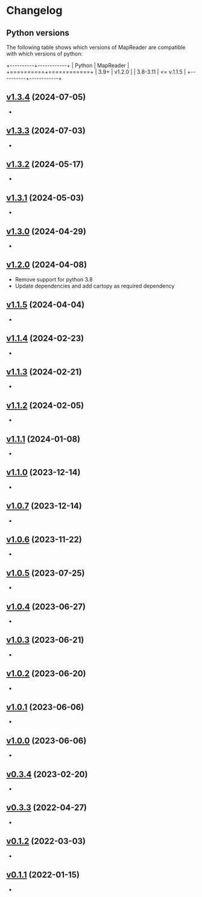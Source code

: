 # Changelog

## Python versions

The following table shows which versions of MapReader are compatible with which versions of python:

+----------+------------+
| Python   | MapReader  |
+==========+============+
| 3.9+     | v1.2.0     |
| 3.8-3.11 | <= v.1.1.5 |
+----------+------------+


## [v1.3.4](https://github.com/Living-with-machines/MapReader/releases/tag/v1.3.4) (2024-07-05)

<!--
PRs: #435
add823a Merge pull request #435 from Living-with-machines/dev_text_spotting
1d76188 add test for overlap
6b2f282 fix ioa figure
a25251c update docs
1ee4fdf Missing M
2942935 add parent deduplication
9d67955 Removing placeholder text
e2bf35c Redoing list of community calls
169fea3 Editing upcoming communityevents
-->

-

## [v1.3.3](https://github.com/Living-with-machines/MapReader/releases/tag/v1.3.3) (2024-07-03)

<!--
PRs: #450, #449, #443, #438, #428, #424

cfc90e7 Merge pull request #450 from Living-with-machines/katie-paper-final-read
8cde900 rosie's edit
bd3d5f6 Merge pull request #449 from Living-with-machines/km-citation-update
382ec44 corcoran update
6d68559 paper update to mention text spotting
42ab95d update mapkurator citation
c6d078b Merge pull request #443 from Living-with-machines/rwood-97-patch-1
fa9a969 Update authors paper.md
c3cc3bd Merge branch 'main' into dev_text_spotting
6f19e41 Merge branch 'main' of https://github.com/Living-with-machines/MapReader
d2af7ab fix workshop notebook part3
5b5db89 update June date
8ad642d Merge pull request #438 from Living-with-machines/text-on-maps-viz
27420d2 clear outputs, filter for one parent map to save time, add a bit of text descriptions
2e6f997 Merge branch 'main' into text-on-maps-viz
1fd75c9 Merge pull request #424 from Living-with-machines/workshop_feedback
5040a2d updates from Katie feedback
011516c Update Events.rst
b0e04ec add reference for multilingual models
fd3ebda add link to NLS website
50d5a46 add text exploration notebook
816e6f9 update mapreader version
646f8f0 ensure compatibility with geopands 1.0.0a1 pre-release
b16a771 ignore workshop outputs
6f49ee0 update uk viz
b9784b1 small updates to plots
e5b8470 add data viz notebooks
cc73913 Add data/culture grant no. to paper
c238d9b add method for creating overlapping patches
733c483 rename workshops for 2024
f3d872e add deduplicate for parent images (e.g. if there is overlap between patches)
c65ff77 move common functions to base class
5d34bdf add deduplicate code to both runners
-->

-

## [v1.3.2](https://github.com/Living-with-machines/MapReader/releases/tag/v1.3.2) (2024-05-17)

<!--
PRs: #434, #433, #431, #432, #418, #415, #414, #416, #396, #413

282b873 Merge pull request #434 from Living-with-machines/426-calc-pixel-stats
0a69fae update pixel stats calculation
ed2af0b Merge pull request #433 from Living-with-machines/430-add-id
5c63c92 fix add_id bug
20bdbd0 Merge pull request #431 from Living-with-machines/64-commandline
db75647 Merge pull request #432 from Living-with-machines/400-review-labels
ca42977 fix review_labels
2b3b985 fix command line script
b58331c add f-scores per class to docs
caa6547 add printing f-scores per class
acd9a7f fix typo
9dcb208 fix typo
d500aac add device argument to docs
3d0aae0 update y-labels in metric plots
b7c9981 update test instructions
eb00522 updates csv/tsv
23ab221 update YOUR_TURNs to align with docs
4a7a822 udpate notebooks
c4e9bc4 Merge pull request #418 from Living-with-machines/rw_docs
52643db Merge pull request #415 from Living-with-machines/non-geospatial_readme
5c165f7 remove annotations col from readme
c57c9f9 update example naming
6d2f6c0 Merge pull request #414 from Living-with-machines/geospatial_readme
b9c029d update instructions for worked examples
2e2e8e9 update geospatial readme table
cd64da3 remove postproc worked example
788c542 move annotation worked examples
a95800d Merge pull request #416 from Living-with-machines/documentation_typos
bc08df4 Merge pull request #396 from Living-with-machines/dev_tests
6aa535b Update Download.rst
e19fd31 Update Worked-examples.rst
bdfbb62 Update Worked-examples.rst
f4dcf6d Update Worked-examples.rst
2b336eb Update README.md
b39f320 Update README.md
fddd668 Update README.md
96723b0 Update non-geospatial README.md
a919af3 Update README.md
e94dae3 Update README.md
842fd39 Update README.md
46b4be3 Update README.md
dfb5c2a Update README.md
863178d add how to run tests
6e98c6e new README structure
ed427cd update annotator to fix warnings
437d67c Merge branch 'main' into dev_tests
fe370ee Merge pull request #413 from Living-with-machines/issue-398
04248fc remove re.search
-->

-

## [v1.3.1](https://github.com/Living-with-machines/MapReader/releases/tag/v1.3.1) (2024-05-03)

<!--
PRs: #399

3d7ab10 update tests
dd216eb fix overwriting issue
1eb5aeb update saving for duplicate sheet names
565d8aa Merge pull request #399 from Living-with-machines/april_workshop
7f9cb6f update deepsolo notebook
08fab3a update version
e81c617 Merge branch 'main' into april_workshop
-->

-

## [v1.3.0](https://github.com/Living-with-machines/MapReader/releases/tag/v1.3.0) (2024-04-29)

<!--
PRs: #388, 395, 384

f256ae9 Merge pull request #388 from Living-with-machines/ocr
6237341 update where to find configs and weights
197e4dd update docs for install
ce88217 update dptext detr runner import
af065a9 update filepath
fe02999 update install docs to use 3.1-0
2789f27 load 1000 pixel patdches
5f250c7 change other patches to 1000 meters
e874641 add metadata notebook
d6ab9bc fix patches_to_geojson problem
d1edfc5 update part2
0e8f059 address comments in part1 and extra
186f219 Update README.md
2d3584e Update README.md
b19a4cd add deepsolo notebook
c174515 fix errors
41568f6 add file to user guide toc tree
ad0f59c add docs for spotting text
867b83a update file saving docs
d7caa8d rename text_spot to spot_text
43a5b29 split notebooks and add inference only
a23fcb8 update notebook
fb2a780 add 2024 workshop notebook
3d69972 add version info to june 2023 notebook
9395917 update timm model names
62ba90f fix post processing tests
7ea1405 fix model weights warning
973a74a update minimum joblib
ba16e16 update post_process.py
30b2d1e update deps
9fb78fe add build to git ignore
e5d2312 Merge pull request #395 from Living-with-machines/kmcdono2-patch-1
7c4ad56 April community call update
672c762 update worked examples
5bf20f9 fix imports, add run_all arg to dptext detr runner
67b21b4 fix init
1950a67 rename to allow for different runners
2e2e2ba add worked example
6d8635b allow pass on import of DeepSoloRunner
7e193fc add to imports
680ceb1 add show method
9288e87 fix typo in show
043b132 Update publish-to-test-pypi.yml
4123a71 Merge branch 'main' into ocr
f3b151c Merge pull request #384 from Living-with-machines/dev_dependencies
a8194dc update for if patch_df not passed
c46b45e add run all method
e1fbd4e add deepsolo runner
f42b1c0 update installation instructions
3152729 update changelog with python version table
6bfd363 add changelog
-->

-

## [v1.2.0](https://github.com/Living-with-machines/MapReader/releases/tag/v1.2.0) (2024-04-08)

<!--
PRs: #383, #380, #381, #382, #379

e9d119f update docs
5a62b69 move cartopy to required and update version
d5ab0b8 force int for randint
4313c31 remove cap on torch version
a61defb add dependabot review workflow
16ac602 update python version in files
fab54f6 update allowed python versions
3e49c2b Merge pull request #383 from Living-with-machines/dependabot/pip/flake8-gte-6.0.0-and-lt-8.0.0
5b927b4 Merge pull request #380 from Living-with-machines/dependabot/pip/pytest-cov-gte-4.1.0-and-lt-6.0.0
312ebfd Update pytest-cov requirement from <5.0.0,>=4.1.0 to >=4.1.0,<6.0.0
30901b6 Update flake8 requirement from <7.0.0,>=6.0.0 to >=6.0.0,<8.0.0
e19bb02 Merge pull request #381 from Living-with-machines/dependabot/pip/black-gte-23.7.0-and-lt-25.0.0
86d92e2 Merge pull request #382 from Living-with-machines/dependabot/pip/torchvision-gte-0.11.1-and-lt-0.17.3
c37787c Merge pull request #379 from Living-with-machines/dependabot/pip/pytest-lt-9.0.0
a9705d3 Update dependabot.yml
6c21953 Update dependabot.yml
6e4397c Update torchvision requirement from <0.12.1,>=0.11.1 to >=0.11.1,<0.17.3
4bd8daf Update black requirement from <24.0.0,>=23.7.0 to >=23.7.0,<25.0.0
a284f4e Update pytest requirement from <8.0.0 to <9.0.0
20023aa Create dependabot.yml
-->

- Remove support for python 3.8
- Update dependencies and add cartopy as required dependency

## [v1.1.5](https://github.com/Living-with-machines/MapReader/releases/tag/v1.1.5) (2024-04-04)

<!--
PRs: #378, #377, #374, #373, #372, #366, #363, #362

75e2824 Merge pull request #378 from Living-with-machines/JOSS_paper
0a61a89 Merge pull request #377 from Living-with-machines/rw_docs
c1b9223 Update Install.rst
be8a63f Update author list
0389a25 Update cartopy instructions
a65db27 add commas
5e73700 Update setup.py - add cartopy
906e77b Update setup.py
c762f42 Update supported python versions
de910b4 Merge pull request #374 from Living-with-machines/coords_bug_fix
13e0f88 Merge pull request #373 from Living-with-machines/dev_load
7d1b682 add tests
a79293f unsupress decompression bomb error
42bb6dd fix transform
1c3d5f3 readd square cuts option
ef730c8 supress decompression bomb error
7d0bfa6 add pyogrio to dependencies
141fa00 Merge pull request #372 from Living-with-machines/rw_docs
3432f08 add info about dev environment and tests
7d3f191 fix link to contribution guide
32e8b91 Merge pull request #366 from Living-with-machines/rw_docs
a1277bb comment out conda install
e99bd6e allow users to specify file names in downloader
54db894 Merge pull request #363 from Living-with-machines/dev_download
272d84e community calls
734e467 Merge pull request #362 from Living-with-machines/kmcdono2-patch-1
03aca08 Merge branch 'main' into kmcdono2-patch-1
aa51ed6 Update Events.rst
19f66ab more fix lists
09f059c fix lists
94c6763 fix lists
f106c95 Update Events.rst
6452513 allow users to specify whether to download in parallel
-->

-

## [v1.1.4](https://github.com/Living-with-machines/MapReader/releases/tag/v1.1.4) (2024-02-23)

<!--
PRs: #357

4ae6026 Merge pull request #357 from Living-with-machines/rw_docs
1d1ca54 Update Worked-examples.rst
deeb7cb update docs
f6ecb19 update mnist notebook
133d0b6 add readme for workshop notebooks
2c105e0 update context notebook
35e3142 update geospatial pipeline
02418ee fix plants worked example
c837608 allow for patches with no parent
ee4e92f update annotate worked examples
-->

-

## [v1.1.3](https://github.com/Living-with-machines/MapReader/releases/tag/v1.1.3) (2024-02-21)

<!--
PRs: #350, 356, 354, 319, 342

a429260 Merge pull request #350 from Living-with-machines/context_classifier_single
113f3a1 better test for scramble frame
bf7c33b test backward compatibility
9e75034 ensure backwards compatibility
6bca80a only save important cols in annotator
b7121fe update docs
bf396cb add datasets tests and fix parhugin code
d22cad9 Merge branch 'main' into context_classifier_single
a61d4c6 add tests for datasets
05ad379 add tests for geotiff saving (edge patches)
7315b4f ensure pixel stats are correct for edge patches
23f1920 update test_classifier
430da59 fix test_annotations_loader
c1003af update/add tests
ac1b79c add worked example for context classification
cc530ef Merge pull request #356 from Living-with-machines/annotation_fix
cb823bf update notebook
46de344 fix filter for
12cf51a Merge pull request #354 from Living-with-machines/paper
426adbf fix typo
5a0347f Fix (?) references
0d1fb68 Update affiliations
7679101 update subtitle
3152716 update/fix tests
4593795 update sample annots file
0e1eef4 fix index map vs apply
a4c2687 Merge branch 'main' into context_classifier_single
cca2b15 fix typo
4349288 Merge pull request #319 from Living-with-machines/analyse_preds
0cd7c55 update docs
afd693d add tests
745e414 Merge branch 'main' into analyse_preds
033917f Merge pull request #342 from Living-with-machines/339-postproc
777c857 Merge branch 'main' into 339-postproc
6228aa2 Update codecov fail in CI
1abce20 add suggestion
-->

-

## [v1.1.2](https://github.com/Living-with-machines/MapReader/releases/tag/v1.1.2) (2024-02-05)

<!--
PRs: #374, 345, 338

f31d87f Merge pull request #347 from Living-with-machines/346-annotations-order
b52086e fix tests
74c4c2d fix tests for random order of annotations
e50aaa1 fix sortby
cf91abb fix queue
8ba4cb3 Merge pull request #345 from Living-with-machines/rw_docs
6c33f7b update docs
f668a73 Add post-processing docs
3c58460 add tests
9b9003c force image_id index
dc848c3 use total_df to build context images
d8a08e2 force image_id index
fe05f91 remove context annotations from annotator
e58acd2 return only context image for context datasets
6f2a882 keep all cols when saving
5cc37e7 only add context annotations to annotated patches
5d54f5e rename context dataset trasnforms for clarity
02d0e67 fix load annotations
f7baba7 use iloc not at for getting data
a71a34b allow users to annotate at context-level
84340b0 fix context for annotator
c1b596c ensure geotiffs are saved correctly
a1e7941 remove square_cuts arg from tests
428f0f3 update context saving
34014b1 return df after eval
e978b40 replace `square_cuts` with padding at edge patches
08136a4 skip edge patches, allow new labels
f6f5e89 add docstrings, allow user to specify conf
60641bb add post processing script
02e2436 enable easier saving of predictions to csv
5e796ce update delimiter
b936bed change delimiter
11afa54 Merge branch 'main' into context_classifier
566e602 Merge pull request #338 from Living-with-machines/dev
-->

-

## [v1.1.1](https://github.com/Living-with-machines/MapReader/releases/tag/v1.1.1) (2024-01-08)

<!--
PRs: #337, #326, #335, #318, #336, #330, #328, #316

8997b4d add missing tests
31be1d0 Merge pull request #337 from Living-with-machines/dev_annotator
a086c1f remove fail on no url col
00734f9 Merge branch 'dev' into dev_annotator
8cd9572 Merge pull request #326 from Living-with-machines/279-test-coord-saving
2efad70 Merge pull request #335 from Living-with-machines/331-hwc-bug
e02f857 add tests for grayscale images
a264b8c Merge branch 'dev' into 331-hwc-bug
3f8a36f Merge branch 'dev' into 279-test-coord-saving
7eb659e Merge pull request #318 from Living-with-machines/fix_save_to_geojson
af7df2d add saving of one band geotiffs
7e90e2b add ClassifierContainer imports to docs
932df44 allow for image_id to be column 0
6dac40f remove error if no url
3b2c139 remove kwargs
d8468e0 Merge pull request #336 from Living-with-machines/rw_docs
314bdd6 fix links
b8d3da4 calc shape from height, width and channels explicitly and allow for single band images
6e49e90 update docs
86a240b remove unnecessary literal_evals
8bda0c2 add more tests
73ed889 add and update tests
cb4fd4a update metadata files
8c6bb07 Merge branch 'main' into fix_save_to_geojson
2236f3e Merge pull request #330 from Living-with-machines/codecov_badge
861f9e5 Rename Contributors.md to contributors.md
4d8fccb add codecov badge
cce63d8 Merge pull request #328 from Living-with-machines/codecov
4fcaaae Update mr_ci.yml
006266d Merge pull request #316 from Living-with-machines/paper
130b969 update mr_ci.yml
3446bc4 update mr_ci.yml
1bf0625 Update mr_ci.yml
0f34d74 add notebook for how to annotate model predictions
dce2e59 add filter_for to docs
670137c Merge branch 'main' into analyse_preds
edf22d5 minor updates + v number
02c2984 add approx for coords
31cfbf9 add tests for coord saving (downloader)
-->

-

## [v1.1.0](https://github.com/Living-with-machines/MapReader/releases/tag/v1.1.0) (2023-12-14)

<!--
PRs: #322, #321, #173

8eda75e Merge pull request #322 from Living-with-machines/kmcdono2-docs-fix
8dadad2 Merge pull request #321 from Living-with-machines/paper-katie-update
f090542 Merge remote-tracking branch 'origin/fix_save_to_geojson' into 279-test-coord-saving
f342c65 add printing of filter
ccbf46c Merge pull request #173 from Living-with-machines/kallewesterling/issue166
3734439 rename as "Project Curriculum Vitae"
78d78bd Update paper.md per Kasra's comments
5fdde2a Update docs/source/User-guide/Annotate.rst
7afb1c3 Update docs/source/User-guide/Annotate.rst
-->

-

## [v1.0.7](https://github.com/Living-with-machines/MapReader/releases/tag/v1.0.7) (2023-12-14)

<!--
PRs: #277, #317, #312, #311, #310, #309, #308, #307, #306, #305, #304, #303, #302, #301, #300, #299, #298, #297, #290

9ee0cdf Merge branch 'kallewesterling/issue166' into analyse_preds
462983d change how max_size is set in lieu of resize_to param
7369464 Merge branch 'kallewesterling/issue166' into analyse_preds
3ff08ca updates docs for resize_to
bb56cc6 add ``resize_to`` kwarg to resize small patches
621a208 minor
b152086 Add an example about 16K map sheets
c6ebab7 Small changes in the first paragraph; reordered tags and added DL
15460f6 add surrounding arg to docs
f11af85 minor update to annotator
04a314d add filter_for arg to annotator
e385370 Merge pull request #277 from Living-with-machines/fix_geo_utils
255c0c1 Merge pull request #317 from Living-with-machines/rw_docs
019c13f change false to none
a6a981d Merge branch 'main' into fix_geo_utils
979fb4b update docstrings
cca139c add tests for delimiter
7e19d9b add contributor docs
92b9a28 fix sorting
a4d2028 add tests and minor update to annotator.py
98e3eca add paper
1e7634d update test imports
4b259b0 add geopandas to dependencies
708716e Merge branch 'main' into kallewesterling/issue166
1e36624 update docs
df886c8 update notebook
5cd432e update setup.py to work with jupyter notebook/lab
0dd7082 fix sortby and min/max values
ddecc8a add literal_eval for reading list/tuple columns
14b8d29 add saving coords from grid_bb
b877a96 fix patch coords
2457d2e add kwargs as normal args (not tested)
ebf98ae add method to save parents as geotiffs
393089a add literal eval for list/tuple columns
53766b6 Update .all-contributorsrc
8972876 Merge pull request #312 from Living-with-machines/all-contributors/add-andrewphilipsmith
e8075cf docs: update .all-contributorsrc [skip ci]
33f95ca docs: update README.md [skip ci]
49cf5e9 Merge pull request #311 from Living-with-machines/all-contributors/add-kallewesterling
9c215ae docs: update .all-contributorsrc [skip ci]
de02c1e docs: update README.md [skip ci]
a9b68a9 Merge pull request #310 from Living-with-machines/all-contributors/add-rwood-97
501f070 docs: update .all-contributorsrc [skip ci]
d3964b0 docs: update README.md [skip ci]
54d9ff7 Merge pull request #309 from Living-with-machines/all-contributors/add-kasra-hosseini
af05661 docs: update .all-contributorsrc [skip ci]
aeeb468 docs: update README.md [skip ci]
88fb6a0 Merge pull request #308 from Living-with-machines/all-contributors/add-dcsw2
6132c78 docs: update .all-contributorsrc [skip ci]
abbae52 docs: update README.md [skip ci]
768f703 Merge pull request #307 from Living-with-machines/all-contributors/add-kmcdono2
ed12d0c docs: update .all-contributorsrc [skip ci]
678c8c2 docs: update README.md [skip ci]
643d711 Merge pull request #306 from Living-with-machines/all-contributors/add-kasparvonbeelen
79a8c1e docs: update .all-contributorsrc [skip ci]
7ddcd98 docs: update README.md [skip ci]
d0b5e02 Merge pull request #305 from Living-with-machines/all-contributors/add-ChrisFleet
60024ce docs: update .all-contributorsrc [skip ci]
958bcb9 docs: update README.md [skip ci]
742a6f5 fix save to geojson
054656a rename annotator file
e0950c9 update notebook
6a79739 Merge branch 'main' into kallewesterling/issue166
94c0346 Merge pull request #304 from Living-with-machines/all-contributors/add-kallewesterling
92f0a1a docs: update .all-contributorsrc [skip ci]
6edd0d5 docs: update README.md [skip ci]
a72bdcc Merge pull request #303 from Living-with-machines/rwood-97-patch-2
c9f7796 Update README.md
fdf3d6d Update README.md
e1fce5b Update .all-contributorsrc
581d421 Update README.md
da344b7 Update README.md
ed4e4cb Merge pull request #302 from Living-with-machines/all-contributors/add-rwood-97
42d23a3 Merge branch 'main' into all-contributors/add-rwood-97
2a86d1a Merge pull request #301 from Living-with-machines/all-contributors/add-kasra-hosseini
7664427 Merge branch 'main' into all-contributors/add-kasra-hosseini
849d0e6 Merge pull request #300 from Living-with-machines/all-contributors/add-dcsw2
22baae4 Merge branch 'main' into all-contributors/add-dcsw2
d41acec Merge pull request #299 from Living-with-machines/all-contributors/add-kmcdono2
0c65088 docs: update .all-contributorsrc [skip ci]
c08c6fb docs: update README.md [skip ci]
aecb5ee docs: update .all-contributorsrc [skip ci]
1b88b6d docs: update README.md [skip ci]
339cf78 docs: update .all-contributorsrc [skip ci]
3731d70 docs: update README.md [skip ci]
a80550d docs: update .all-contributorsrc [skip ci]
e56b36d docs: update README.md [skip ci]
d43cafe Merge pull request #298 from Living-with-machines/all-contributors/add-rwood-97
66651ee docs: create .all-contributorsrc [skip ci]
8ca5b51 docs: update README.md [skip ci]
a2b26c5 Merge pull request #297 from Living-with-machines/rwood-97-contributors
9ec8657 Create .all_contributors.rc
7a57fa2 Update README.md
c0a7278 Update README.md (add contributors)
0b33fa1 add docs on how to use context model
d8f31d3 remove context container from init imports
55304d5 remove classifier context (now all in one)
7f6610b add context option for generate_layerwise_lrs
bb0ec8d update confusing language in params2optimize
d798454 update attribute names in custom model for clarity
f83a5f3 process inputs as a tuple
5ac8f1e always return images as tuple
ef688d5 fix color printing
0b170cd Merge pull request #290 from Living-with-machines/rw_docs
38b1c65 update trainable_col arg name
ac48935 align classifier_context to classifier
46e0fe0 enable annotations loader to create patch context dataset
-->

-

## [v1.0.6](https://github.com/Living-with-machines/MapReader/releases/tag/v1.0.6) (2023-11-22)

<!--
PRs: #291, #280, #285, #283, #278, #276, #270, #269, #258, #256, #253, #246, #228

c10b2c4 Merge pull request #291 from Living-with-machines/dev_download
bc37c36 add docs
20f47c6 Update PULL_REQUEST_TEMPLATE.md
e881180 update geo pipeline test
6fb1a14 update/add tests
40624e9 add try/excpt to sheet downloader
369677e Allow user to select metadata to save
740314d update date saving for extract_published_dates
d512d4e update section headers
e2f2027 Merge pull request #280 from Living-with-machines/dev_classify
2acda4e Merge pull request #285 from Living-with-machines/dev_download
09fb4a3 run pre-commit
aa98ed8 Merge branch 'main' into dev_download
c0ceec8 fix drop duplicates
093f272 Update About.rst
dfdbd1f Merge pull request #283 from Living-with-machines/rw_docs
ac00727 update about docs
bbb2c8f fix typo
d99df36 add tests
4743698 Add docs for inference only
7674eb9 i actually tested it this time
8039c85 fix typo (fix tests)
bc4c0f0 fix tests
48dda3b fix file paths
a849a14 update docs - split into train/infer
eb396e4 fix adding of dataloaders if load_path also passed
386c5ed Merge branch 'main' into dev_classify
9ac99b2 update docs
7517378 fix notebooks
3b017a0 fix tests
2335e81 Merge pull request #278 from Living-with-machines/pre-commit
36512a9 Merge branch 'main' into dev_classify
e526e11 only require criterion for training/validation
4b52302 add default for dataloaders arg
a4e1e7a add option to load ClassifierContainer with no dataloaders
8443f4a run all
50c6c03 run pyupgrade
b1626ed add pyupgrade
7437f8c Merge branch 'main' into pre-commit
1a7a8f2 remove backslashes
26977d7 add create_dataloader method to PatchDataset
6678a22 add __init__.py and test_import.py to excludes
e0d80ca exclude worked examples from pre-commit
8fdb38d Merge pull request #276 from Living-with-machines/dev_download
32cdc9e Merge branch 'dev_download' of https://github.com/Living-with-machines/MapReader into dev_download
46e5688 fix coordinate saving
9a2cf34 Update Contributors.md
29d08d1 fix reproject geo info
6f1f96d only drop absolute duplicates
65204be Merge pull request #270 from Living-with-machines/dev_download
8a7320d ensure download doesn't fail if maps are not found
8f15ae5 Merge pull request #269 from Living-with-machines/dev_download
e852818 raise error is both corners are missing
71c0300 check both upper and lower corners when finding tilesize
690172a Update Contributors.md
7322570 Update README.md
d276c10 Update ways_of_working.md
4b9f787 Update Contributors.md
28e4cf7 pre-commit run all
d739d3e add pre-commit and ruff configs
b26041d Merge pull request #258 from Living-with-machines/dev_testing
71c5d22 Update images.py
377d480 add geo pipeline tests
cd612e4 Merge pull request #256 from Living-with-machines/rw_docs
a925df7 Create Contributors.md
66f533c Update ways_of_working.md
762e524 split Code of conduct
1bf2d24 add citation info
24e160a add DOI badge
a734257 Merge pull request #253 from Living-with-machines/rw_docs
20a0ccb fix typos
1c3f9a3 Update Project-cv.rst
006e1c8 Update Project-cv.rst
bb55cef katie updates
a956f2d Update Project-cv.rst
b30e5ce Update Project-cv.rst
a37c120 Update Project-cv.rst
aa70fd7 Update Project-cv.rst
c6bf97a Update Project-cv.rst
75be50c add project cv and events page
b1248a1 Update Install.rst
c6ffda6 Merge pull request #246 from Living-with-machines/162-fix-conda-deploy
c85646f Merge branch 'main' into 162-fix-conda-deploy
ee7fbfc Merge pull request #228 from Living-with-machines/219-annotation-file-paths
53c775d Merge branch '219-annotation-file-paths' of https://github.com/Living-with-machines/MapReader into 219-annotation-file-paths
fbd106b fix test
9bd1595 fix indentation error
7da0034 Merge branch 'main' into 219-annotation-file-paths
0d5daa6 update tests
21cd2c2 Update CITATION.cff
6eee2fe add K Westerling as author
573f9d7 add citation.cff file
2a6e73e error if remove_broken=False and broken paths exist
fec4a0d fix problem of using df_test =0
af6511c fix print full (abs) path for broken_files.txt
bc3a586 us os.path.join to update paths
1160d5f fix pygeos vs shapely warning
ffcae41 print full (abs) path for broken_files.txt
-->

-

## [v1.0.5](https://github.com/Living-with-machines/MapReader/releases/tag/v1.0.5) (2023-07-25)

<!--
PRs: #241, #221, #244, #227, #225, #226, #224, #222

9ed7c86 Merge pull request #241 from Living-with-machines/update_file_saving
e375dc5 Update test_annotations_loader.py
aa69147 Merge branch 'main' into update_file_saving
62f8cba add test_classifier.py update
2d05ddd Merge branch 'main' into 219-annotation-file-paths
445618e Merge pull request #221 from Living-with-machines/dev_train
773b93d Merge branch 'main' into update_file_saving
7384f15 Merge branch 'main' into dev_train
070cd8e Merge pull request #244 from Living-with-machines/rw_docs
cc7a9f3 Update About.rst
e192e77 Merge pull request #227 from Living-with-machines/rwood-97-patch-1
aad59aa Changes conda GH Action to only deploy on tagged commits or when manually triggered
1516e85 Unifies setup.py ".[dev]" install and CI "Install Tools" step
1dc5701 Merge branch 'main' into update_file_saving
7a10511 Merge branch 'main' into dev_train
ceedb77 Merge branch 'main' into 219-annotation-file-paths
1882ace Merge pull request #225 from Living-with-machines/dev_classify
52c0187 fix broken annotate
dc5e466 americanize worked examples
3496baf americanize tests
9e15d5b americanize spelling in mapreader code
274cf16 americanize docs and readme
5be63a0 fix typo
01eecfe Merge branch 'main' of https://github.com/Living-with-machines/MapReader
9ee5e77 Update README.md
4210b7e Update Contribution-guide.rst
b2bb80d add owslib to setup.py
b05cc91 update tests
336e894 allow .tsv files
be8153d fix problem with df_test=0
1adeb8e change all files to comma separated as default
eae3420 update docs
ae7a566 update tests (fix error)
4701271 update tests
e633cab raise error if no annotations remain
00187cf add function to check patch paths
1bee060 update error messages
b9bf1c6 add 'images_dir' argument to load_annotations
04b2153 Update publish-to-test-pypi.yml to only run on review requested
970556f Merge pull request #226 from Living-with-machines/dev_download
ba741c3 make tqdm.auto throughout
fb100c7 add tqdm to sheet downloader
3bcbd83 add test
09c5696 Merge branch 'main' into dev_classify
7e4f032 Merge pull request #224 from Living-with-machines/rw_docs
9892cdd add guidance for timm models
f574956 add dev dependencies (timm and transformers)
46890d5 add tests for inference
37ad30a Merge pull request #222 from Living-with-machines/asmith-paris-prep
83b9635 Updates from download to annonate
8838977 fix errors
4ce652c add tests for hf and timm models
-->

-

## [v1.0.4](https://github.com/Living-with-machines/MapReader/releases/tag/v1.0.4) (2023-06-27)

<!--
PRs: #209, #210

837a842 Merge pull request #209 from Living-with-machines/dev_download
b53672a Merge pull request #210 from Living-with-machines/dev_load
235b5a6 add tests for other models (load from string)
b1d90b3 add saving of state_dict as well as whole model
ade3d71 update error message
052e984 Merge branch 'main' into dev_download
cf85f86 Merge branch 'main' into dev_load
-->

-

## [v1.0.3](https://github.com/Living-with-machines/MapReader/releases/tag/v1.0.3) (2023-06-21)

<!--
PRs: #220

2dcb57b Merge pull request #220 from Living-with-machines/tweak-developer-docs
3415f53 adds details to dev docs about version numbers
-->

-

## [v1.0.2](https://github.com/Living-with-machines/MapReader/releases/tag/v1.0.2) (2023-06-20)

<!--
PRs: #202, #197, #200

055d240 Merge pull request #202 from Living-with-machines/debug-gh-action-event-trigger
aa16de4 add error message for broken image files|
6c4b654 save metadata to csv on each download
28c70d4 enables manual triggers
3199314 Merge pull request #197 from Living-with-machines/general-input-guidance-update-w/NLS-tile-server-update
074b7ad Merge pull request #200 from Living-with-machines/deploy-to-pypi
3ef55bf fixes production PyPI deployment
-->

-

## [v1.0.1](https://github.com/Living-with-machines/MapReader/releases/tag/v1.0.1) (2023-06-06)

<!--
PRs: #188

40d65ca Merge pull request #188 from Living-with-machines/workshop_notebooks
6f24b50 update empty notebook
c100554 changes versioneer style
216da8f update workshop notebook w/ katies comments
820ea4b checkouts full git history for versioneer.py
d70c44a adds missing -m switch
b8ea250 removes poetry as build tool
3853383 takes GH workflows from alto2txt
-->

-

## [v1.0.0](https://github.com/Living-with-machines/MapReader/releases/tag/v1.0.0) (2023-06-06)

<!--
PRs: #195, #199, #185, #182, #164, #181, #176, #154, #180, #163, #160, #165, #151, #155, #140, #95, #158, #74, #149, #79, #136, #133, #102, #96, #94, #91, #87, #90, #89, #86

eb2f0ea Update conf.py (turn off todos)
cedae71 Update README.md
597bcfb Merge pull request #195 from Living-with-machines/rwood-97-patch-1
1fcdc19 Merge branch 'main' into workshop_notebooks
d7ef18a Merge pull request #199 from Living-with-machines/rw_docs
a7e71a9 update worked examples in docs
bd15390 update annotation_tasks file
081e3fa update classification_one_inch
fa52e59 remove coastline example
9502e80 Merge pull request #185 from Living-with-machines/dev_train
e4d384b remove mnist old notebooks
02b4524 update annotations files
cf489a6 update plant pipeline
cc91777 again fix issue with mse loss
b2571dc ensure index has 'image_id' label when saved
5a2dc3f fix error if using mse loss
6cdc6fa move persistant data (NLS) dataset
67604f7 move small_mnist dataset
645e99d update mnist worked example
6386256 Update Input-guidance.rst w/NLS tile server details
b1f94b1 update venv env name from mr_py38 to mapreader
77a8077 fix train_test_split
f4e253b add doc string and inference guidance
3437645 updates from kmcdono2 comments
1cfe86d add annotations
9ce9edf Merge branch 'main' into workshop_notebooks
5bd91ca Merge branch 'main' into dev_train
3907b7d fix to show_parent()
c554fc7 add show_parent() to workbook
6b3d12a Merge branch 'rw_docs'
a406362 update docs for saving geojson and csv files
9f0da34 clear outputs and create 'exercise' notebook
30869d4 update workshop
44de8bc minor fixes after testing
626a928 Update setup.py
457722c fix some typos and add type hints
6c160ee update notebook and create annotations file
84f1574 Merge branch 'dev_train' of https://github.com/Living-with-machines/MapReader into dev_train
c781d66 Merge branch 'main' into workshop_notebooks
94906b8 Merge branch 'main' into dev_train
c6828c8 Update test_loader_load_patches.py
18b4a65 make work with old annotate
26e17bb fix issue with load_patches (ensure patches are added to parents)
61419b1 Merge branch 'dev_train' of https://github.com/Living-with-machines/MapReader into dev_train
6a9e905 formatting
a7c03d9 black
4803d26 Update test_annotations_loader.py
076d219 update pkl files
accf9b3 add tests for classifier
b025d85 add tests and fix deprecation  warning
762bcf5 fix unique_labels if using `append`
49cdc5f Trying to resolve display issue
960ef8d Cleaning notebook
eddbb06 Adding worked example for annotations
a73f157 Create annotations_dir
4173e02 Dropping unnecessary f-string
736e6a2 Adding in a TODO
e09d4c1 Updated `Annotator`
7b04d3b add in-out pics
0e5ee3c minor updates to pics
4693444 fix docs issues in classifier
9107409 finish updating docs
052537f Update README.md
a799cbe fix typos
206884e update docs up to training part
f34c82a Merge pull request #182 from Living-with-machines/dev_load
b45f559 allow use of hugging face (tranformers) models
cfd4d6d Merge branch 'main' into dev_train
725c2a7 update classify name
c239855 Merge branch 'rw_docs' of https://github.com/Living-with-machines/MapReader into rw_docs
d21f3e7 Merge pull request #164 from Living-with-machines/rw_docs
cf685cf Update README.md
6284d65 Update README.md
f0a11fc Merge branch 'main' into rw_docs
4d38640 fix ClassfierContextContainer
0ae91d9 fix PatchContextDataset
86c5a57 rename to classify
48f7610 fix patchify by meters bug
0769916 update workshop notebook and fix bug in images.py
39a8a60 fix patchify by meters bug
43e286a Merge branch 'main' into rw_docs
f9e53b3 initial commit for workshop notebook
7d29956 update tests
2ab8a63 Merge branch 'main' into dev_train
c8208a4 force geopandas to use shapely
fdae2df keep label and pred columns if present when saving to geojson
1fd1842 make shapely version 2.0.0+
2782813 Merge pull request #181 from Living-with-machines/main
53e2f11 Merge branch 'main' into dev_load
891ad79 add tests
8a5f343 Merge pull request #176 from Living-with-machines/174-save-metadata
f71f193 add torchinfo to requirements
321242b update doc strings
878401c fix loading preexisting model
c9e1f0b fix initialise model
c55a05a add labels map to annotationsloader
add408c allow no label col/label indices in patchdataset
fed479e fix classifier inference
0af9443 Merge pull request #154 from Living-with-machines/dev_download
7f91c60 update classifier
87f8ed8 add label indices to patch dataset
b0f7819 update classifier class to ClassifierContainer
bf28c3f fix assignment of datasets variable
aab1fe5 add todo comment in train docs
5fcf6c5 set up samplers by default in 'create_dataloader'
a3653af Name set to next/next random patch depending on settings
2b5828c Adding margin as keyword arg to `annotate`
da222e6 add 'create_datasets' and 'create_dataloaders' methods to 'AnnotationsLoader'
b7d18ff fix PatchDataset in datasets.py
b347db4 fix tests
74dec99 fix import tests
f01284f create new branch (mock_downloader) for mock downloader and rm file from this branch
f0598c7 update docstrings and ensure PatchDataset methods work
c010ff1 save patches as geojson
dc9ff64 Merge branch '174-save-metadata' into dev_load
11a5aed Merge branch 'main' into dev_load
a200d5b save to geojson
06ac58d Fixing detail
b38a03f Adding auto-resizing of patch images to 100px
d1ae0e8 Renaming `"changed"` column `"annotated"`
3a24e91 Adding TODO
0bb1b9d Fixing annoying spelling error
2cf4d12 Fix typo again
4e6c0c3 Spelling fix
cd0066c Adding in a TODO
536b249 Renaming frames + ensuring annotation_dir exists
1bb9dfc Fix bug
4aeeabc Adding debug messaging
bc1cddc Adding `metadata_delimiter` keyword argument
56118e4 load_annotations now returns PatchDatasets
7f7a5dc Merge pull request #180 from Living-with-machines/dev_load
89ca44c rename 'kwds' to 'kwargs' to follow convention
46972b1 move load_annotations to learn
e7bf85e minor fix to test_sheet_downloader_mock_example.py
67c56e8 Create test_sheet_downloader_mock_example.py
77abf4c Add tqdm to calc_pixel_stats
e840736 add tests for saving dataframes
8a8a967 fix crs key name
f12740b fix tests
d960dd8 add tests for crss
3e6e69b update query_by_string tests
f042fbc fix grid_bb to/from polygon (remove self as arguments)
6abc191 add comment re. temp_folder
2aa0216 set temp folder in tile_loading + import elsewhere
92be697 update error message
fe4a225 fix ordering
6a90868 add grid_bb to/from polygon to downloader_utils
626b74f update docstrings in dowloader_utils
48ed7f6 fix sample files
7e58296 Refactoring as queue + UI design
550bf82 ensure CRS in patch_df
ea4eaec Merge branch 'rw_docs' of https://github.com/Living-with-machines/MapReader into rw_docs
843e490 fix typo
7dfc8b6 update env name (goodbye mr_py)
7142227 ensure dictionary keys are same for crs
edeec51 raise error if your coordinates are not 4326
b4f2e70 fix tests
e2fa907 ensure CRS is retained in metadata.csv
77c824e update download.rst (user guide)
ab04ccc update input guidance
c688a76 fix xxx_by_string() - allow no keys/keys as string
05bd81d make csv default save as tab separated
0a3888c Update Beginners-info.rst
e73d906 Update README.md
1aca675 Update Install.rst
db10d04 Update Install.rst
cd5a8b2 Update README.md
8ed7f11 Changing `min_values` + `max_values` to `mean_pixel_RGB` in example for `annotator` method
497c1e2 Filling out example better
8202e65 Adding examples to `annotate` method
dc29624 Changing UI a bit further
347d04e Bugfix
7ae518c Refactoring, more UI, better filtering
f5a481b Refactoring the code
084a7fe Changing look of progress bar
4132780 Adding showing of `url` (and fixing some bugs)
dccbc9a Adding ability to filter (like `min_mean_pixel` and `max_mean_pixel`)
ce4ab75 Adding docstring for `sortby`
33cd926 Adding `sortby` keyword argument
f811cea Keep patch filepaths + keep label names in output
cf21d61 update docs requirements and conf
963b916 Merge branch 'main' into dev_download
72ede17 Merge branch 'rw_docs' of https://github.com/Living-with-machines/MapReader into rw_docs
04a4f54 fix tests
9000bf4 add 'save' argument to convert_images method
3035caa fix typo
d6b6cce More docs additions
40f6454 Adding in a few notes in the docs
30efdd1 Update conf.py
d2b4b04 moving `Annotator` from `annotate.utils` to `annotate`
477fff0 Adding a progress bar
b9e79a0 Adding `show_context` option
c136f3d minor updates/ typo fixes:
1042d70 add todos
6282329 ensure contribution guides included in sidebar
cb8bba3 update load title
a223298 update load with advanced usage and to reflect updated code
c8b58e1 update extensions
3e00554 Merge branch 'main' into rw_docs
c8ad17f Spelling mistake in typing
81092a1 Merge pull request #163 from Living-with-machines/dev_load
4014304 Clarifying `annotations_file` attribute
b2933c3 Merge branch 'main' into dev_load
d8c3b77 Adding a missing parameter (`stop_at_last_example`)
6ba561f Merge branch 'main' into dev_load
0895d35 Adding in some typing
cf9a209 Dropping unnecessary and conflicting import
8c84cb4 Formatting
06db6a4 Adding in metadata + fixing docstring + little bug
fe5b15b Merge pull request #160 from Living-with-machines/131_geotiff_bug
4e55d65 Fixing a tiny bug
06f87da Adding an example
9183603 First commit of new `Annotator` class
3c47fa7 update tests and init
003001c remove download_old
5b8dba5 rename download/download2
88c7200 merge test_images and test_images_add_metadata
2922deb rename proj2convert to target_crs
c251531 add tmp_paths
377871e add tests for PIL.UnidentifiedImageError
b50bd5b add specific exception handling
3e66d80 rename test_dirs to dirs
505605c make images_constructor private
2c0cc6f update reproject_geo_info
7547c2e add note about overwriting existing metadata info
1b3a99f rename tests
5a061ec update file names in tests
88ff09d rename sample tif files
a5e7455 update saving of coordinates for metadata
0c5e3f2 fix tests
1d77fd4 fix typo
4af03e3 update downloaders
f701870 final changes - include CRS as attribute
2a89615 save patches as ".tif" only (not ".png.tif")
901c6a8 Merge pull request #165 from Living-with-machines/add-code-of-conduct-1
dac6446 save patches as geotiffs
5b92f5c add beginners info links
5b44aab Update test_load.py
e1a0f72 add beginners info text
53552b3 fix tmp_path not defined
bb61c97 add error if you try to load non-image files
7142155 update tests with excel files
2581a3b allow metadata as excel file
55b1939 add beginners info + update input guidance
4abf020 add tqdm to setup.py
98bd79e minor fixes
037d093 Add print info for where patches are saved
44b49ea add tqdm and update show
5d7fe95 update toc trees - local only
73585d8 update toc trees
6b611db Update contribution guide into tutorials/docs/code
fe08a7b Update test_load_loader_add_metadata.py
348676a add developers guide to docs
dde3171 Merge branch 'main' into rw_docs
3654ff3 fix add metadata tests (checkout file from ``dev_load``)
f39157a Merge branch 'main' into 116_data_inconsistencies
b99f39e Merge branch 'main' into 131_geotiff_bug
8e50742 Merge pull request #151 from Living-with-machines/116_data_inconsistencies
e9b8298 Merge branch 'main' into 116_data_inconsistencies
18bfa58 move geo_utils to load subpackage and fix tests
39d08b7 Merge branch 'main' into 116_data_inconsistencies
41a168d fix tests
73374b4 fix rename of ``update`` to ``overwrite``
cfe2c4e Merge branch '131_geotiff_bug' into dev_load
5232ada update load_xx methods
dd8c1fe reorder to help with comparision to main
4982070 Merge branch '116_data_inconsistencies' into dev_load
42d4867 fix 'not a PNG file' error
5e7b51d add tests
85d4b4d Merge branch 'main' into 131_geotiff_bug
32cfa19 update tests
46bd32d Merge pull request #155 from Living-with-machines/adding-kallewesterling-to-project
1ee4087 Merge pull request #140 from Living-with-machines/110_loader_file_paths
6d1273b Merge branch '110_loader_file_paths' into dev_load
7df502f Merge branch 'main' into dev_load
562a66a fix tests
5ba7dcb update tests for sheet_downloader
e8769f6 rename test
84d8c85 fix assertions where keys are different
4c935bf update tests and add option to ignore_mismatch in add_metadata
dfe9352 woops sorry - rename tests
0097a6a rename tests
68861ad rename test files
a5a2bfb Merge branch 'main' into 110_loader_file_paths
4167524 update tests
fbcb17c make resolving paths a separate static method
3c3d24a updated test_loader_filepaths.py
383938b Merge pull request #95 from Living-with-machines/82_align_task_names
9c385b9 run black
f528266 update init + imports
aa46c4d auto pull in extra info when constructing images
19dde7c add patch coordinates
ab0a2b5 method for verbose printing
0ad8e9e method to get tree_level from image_id
f9f98a9 rename/edit `add_par` to _add_patch_to_parent
27287e9 edits to add_xx and calc_xxx
128f4b5 update slicing methods (slicer now obsolete)
976f3c2 move geoinfo method up + split for individual imgs
a966185 edits to show/plotting methods
4ff9f99 create parents and patches attributes
bae9849 Update images.py
8d15b22 update calc_pixel_stats
34db6b3 update calc_pixel_width_height
3743520 update images_constructor
8e91236 update image_constructor
9d83ef6 Merge branch '116_data_inconsistencies' into dev_load
db9bbf6 Merge branch '110_loader_file_paths' into dev_load
78df517 align to PEP8 style guide
6919a8f Merge branch '82_align_task_names' into dev_load
8533b85 minor updaes to images.py
dd4212c ensure coordinates are xmin, ymin, xmax, ymax
06a4b90 fix coordinates assertion error
00311f4 update tests
79abfd8 fix so coords are actually xmin, ymin, xmax, ymax
0afca61 Update publish-to-conda-forge.yml
08bff60 Merge branch 'main' into 131_geotiff_bug
096dacc Merge branch 'main' into 82_align_task_names
36524ff Merge branch 'main' into 116_data_inconsistencies
5945678 Merge branch 'main' into 110_loader_file_paths
cc65278 keep private label for '_xxx_id' methods
b678b5d Merge branch 'main' into 82_align_task_names
5d44cf5 Merge branch 'main' into 116_data_inconsistencies
b0f0157 Merge branch 'main' into 110_loader_file_paths
5fb19c7 Update publish-to-conda-forge.yml
5c090d3 add error message for not implemented image modes
cf308c3 Merge pull request #158 from Living-with-machines/141_id_methods
6a608b6 set show progress = false for all
8dac08b add explicit timeout to fix windows test failure (hopefully?)
42d9b27 missed one
0605849 make xx_id methods private (i.e. _xx_id)
40fca50 add utils to init
18d6ca1 simplify download methods
6becbbd Update ways_of_working.md
fcc1369 add query/download by string
c4432a2 fix "set.isdisjoint" again
c446b8b fix 'disjoint'
0570af4 fix duplicte query results
02c2615 add tests for query/download by line
3101a7e add print arg. to queries
3bd6ff5 add query/download by line
e6fe9be Fix plotting (again)
d1ffa3c fix add_id
a82c30d fix cartopy/plotting issue
b8d6414 add cartopy to setup.py
3709dca Update publish-to-conda-forge.yml
5db987a add tqdm to setup.py
5fcf9e5 add tests
5b0759b Merge branch 'main' into dev_download
06edfdb add to __init__.py
6a4dc82 minor fix to downloader
b675ad7 update downloader
d75a817 add error/warning messages
48a13b5 doc strings + only download if not already exists
89a07d6 black
8032feb allow download via queries list
af78537 Add option to query maps
e167c5d black
aa04a72 add writing of metadata file
95ab010 fix downloader (no metadata)
920a004 save filename as map_name
9e2a3b6 add download2 - alternative download option
cea7043 Merge pull request #74 from Living-with-machines/feature-conda-package
3ea7912 fix error if index_col is image_id_col
0b36eb0 add tests
afca1a5 update images.py with warnings for data inconsistencies
aabc668 update docs
a4983ba fix typo (again)
3bb9c69 fix typo
2336322 Merge branch 'main' into 82_align_task_names
0b30db4 Merge branch 'main' into 110_loader_file_paths
a1524d8 add api docs to gitignore and rm files
9bde40d Merge branch 'main' into 82_align_task_names
71d377e gitignore docs/source/api/mapreader and rm files
2bd1651 remove api docs
6dd921f update gitignore
bba5822 Update README.md
542eca2 Merge branch 'main' into feature-conda-package
1d1394c updates to docs
c03dccd update tests + fix errors
18f1e9c update code after merge
a4adfce Merge branch 'main' into 82_align_task_names
451230a Merge pull request #149 from Living-with-machines/fix_docs
fbe81b3 fix formatting of scraper and stitcher main text
996f314 rebuild
80a10c9 change type-hints to description
0806b6b minor changes to .py files
928d650 fix bullet list in tileserver_scraper
faa7bd2 fix code-block warning
a74609c fix invalid imports in utils subpackage
e753eb5 remove autosectionlabel from conf.py
8cec91a move datasets to worked examples
5ba8120 explicitly set conda env in every cmd
101b99a Attempt to fix python version for `conda-build` in GH Actions
546d15b add tests for importing various geospatial modules
35bd710 source docs version from package version
c2c4a3e Fix version number resolution
c0a08fc Comments/updates from meeting with Jon
fecf874 Minor changes to docs
c0a23bc Merge branch 'main' into feature-conda-package
cff636c Add geo dependancies into conda
048495a Merge pull request #79 from Living-with-machines/76_enable_geotiff
f1420f4 run black
7712678 add tests 4 loadPatches, loadParents +load_patches
6744b86 Add file extension arguments to 'load_patches'
206d312 Add tests for loader()
65442c0 Update setup.py
1d614bc remove examples
69ec22b Merge branch 'main' into 76_enable_geotiff
a2d312c run black
74fe2d1 add for loadPatches and loadParents, error if len(files)==0
9bb4fc8 allow no file_ext for dir. with only one file type
e19a4c0 add rules if directory passed as path_to_directory
81aa686 fixed typos
0d56fa2 train to learn
09a116b fix file_not_found error
f93243a update default path_save for patches
0e0e929 updates to docs
9d453b3 update docs
8643408 pull updated setup.py from main
473c593 Merge pull request #136 from Living-with-machines/remove_geo_install_option
d55a916 Merge branch 'main' into 82_align_task_names
adf061d Update authors in setup.py
04511ef Update setup.py
53e60bc update setup.py
6ad3c17 update colorbar
751aec0 Merge pull request #133 from Living-with-machines/rw_docs
0f643ff update figures with all one inch examples
3d1572b add examples to train and update explanations
a9a0ef4 update docs (mostly train)
762ba94 updating user guide with directory structres and #EXAMPLE labels
77d123d fix formatting in contribution guide
0038c5f updates to about
d70b731 more updates to about and input guidance
73ceeb1 fix install
45198ba Update input guidance with metadata info
dc5e565 updates to about page
02d3ae6 explain what is pipeline and add fig
95a1794 update install instructions
908708b update contribution guide +requirements for sphinx
6e822a4 fix sphinx explicit target warning
6d8c92b minor updates to formatting
6ef22f2 run blacken-docs on all rst files
f15de74 Adding documentation to `mapreader.loader.*`
6c87532 updates to toc-trees
027dcdb Update annotate.rst
ede7afb update load.rst and fix error in user-guide.rst
2ce755f Fixing a little linting.
5540a50 Adding tileserver_access documentation
a70dd3a updated input_guidance
3bb365a Editing documentation for consistency
9bba1db Fixing `pytest` error for `typing.List`
06e14fa Adding a note about matplotlib for the `plot_sample` method
e870b02 Documentation added for `train` submodule
d621223 Cleaning up latest commit
70f32fd Documentation added for `download` directory
d325c37 Documentation added to `process` folder
5c7cbd3 Documentation on the `annotate` folder
ad4867f Documentation added to `annotate`
b65a0c3 polygone to polygon
632b3a8 Update Contribution-guide.rst
a60e6d0 Update documentation_update.md
5af13ea Create documentation_update.md
87f21b3 update annotate.rst link to paper
4485f4e Rename Load_Patchify.rst to Load.rst
45222d0 Update input guidance - fix headings
28e104c Merge pull request #102 from Living-with-machines/rw_docs
d4a7b39 update annotate.rst with KM's comment again
dd51004 fix indentation error in annotate.rst, move examples explanation to user_guide.rst
2c4b2aa fix link again agin
78f24a4 fix link again
66eb457 update paper link
e1efbb5 tell people where a template of the yaml file is
3f26ced some text about patchifying + comment
9b46c15 just some small style changes and an apostrophe :)
a4f1084 Update Download.rst
6a55888 small update re: cloud services
da3a08f made some new comments
2acdeb8 updated formatting for comment at end
b26dbee update filepaths in test_non_geo
b51896f update download to say we are using six inch
2ec5281 depth==1 of toctree in worked examples
a8879b8 add worked examples notebooks to docs
44ace29 Merge remote-tracking branch 'origin/98_worked_examples' into rw_docs
9ce351b Merge remote-tracking branch 'origin/main' into rw_docs
1907fba remove quick start
079c04b update all notebooks to align with docs
1cca320 Update Input-guidance.rst
f5e9171 adding todos
d84e3aa updated notebooks in classification_one_inch_001
30722d2 Update ways_of_working.md
9739766 fix table of contents
d2becf7 added old text from geospatial README
ba83da6 updates to train images (with updated transformations
2c840f2 add comments re. notebooks and filepaths to annotate.rst, update and fill in gaps in train.rst
d544abd add notes in load.rst re. using notebook and updating filepaths
6147ad3 update download.rst to clarify commands are for python IDE and add clarity re. querying
d59cc40 update install instructions to be more explicit
4d4720f add coastline worked examples - download and load
2a7b987 move persistant data, rename examples to worked_examples
6aee20e remove docs/source/api/ from .gitignore and readd files
bd21eaa update api docs to reflect changes
3cd1f47 Merge remote-tracking branch 'origin/main' into 82_align_task_names
563ebb5 re-add api docs
84b5e0d load patchifyByPixel inn image.py
bb98411 Update .gitignore
b3c353a update docs and tests to reflect with name change
e544b07 move slicer.py to load subpackage and rename slice functions to patch/patchify
10fbcd0 Merge remote-tracking branch 'origin/main' into 82_align_task_names
fc75548 run black on all files in mapreader/ and tests/
ba923b3 Update README.md
6f53802 Add files via upload
d3bf275 Merge pull request #96 from Living-with-machines/rw_docs
ceb01be add docs/source/api/ to .gitignore + clean current files
faec940 add brief definition of the word 'patchify' to load.rst
eefe18a rename utils.py to geo_utils.py, write unittests for geo_utils functions, ensure imports reflect name changes
c560abc Update ways_of_working.md
5d39817 Update ways_of_working.md
cd41dd0 Update ways_of_working.md
bd3f81c Update ways_of_working.md
235cd17 Update ways_of_working.md
879c2ed comment about path for metadata
8942f94 comments about doc
a67dbf8 update geoinfo functions in loader.py and split extractGeoInfo function into two in utils.py
239304b update test_loader.py to include pytest.fixtures, increase approx tolerance on coordinates, replace abs file paths with relative
1f8b92f fix indentation error in  (images.py)
f41cf3d update images.py - remove  option from coord_increments methods, always print warning messages on  and , simplify
eba26ea updates to error messages in coordinate functions
08eae76 added docs/build/ and docs/source/api/ to .gitignore and removed files in these directories
a4b1884 update doc strings to ensure clarity
fadbb46 rename h,w,c to image_height, image_width and image_channels and ignore unused variables when unpacking shape (h,w,c) tuple
39d9e99 run black on all files in ./mapreader
e118800 rename child/children to patch/patches
b3b7df1 rename loader to load
93a33ec Merge pull request #94 from Living-with-machines/71_fix_print_dataset_name
5fc0925 ensure 'set_name' is specified when calling my_classifier.show_sample()
ccda8ec remove docs/build/ and add to .gitignore
980d617 Merge pull request #91 from Living-with-machines/rw_docs
2e554c0 fix setup.py
3806998 delete pyproject.toml
740fcb4 updated my details
4f7debf fix links for bug report and feature request
9bf4fdd v. minor tidy-up of conda specification
09be1f4 Remove accidentally committed env files
412bf1c Update README.md from main
db402b1 Merge remote-tracking branch 'origin/main' into feature-conda-package
72ccb46 Update docs for conda install method.
0fd77ed update User-guide, create contribution guide doc and include in index
ebdca62 Update README.md
fea54d6 Merge pull request #87 from Living-with-machines/81_update_README
d3ab11f Update ways_of_working.md
7e1ba22 Merge pull request #90 from Living-with-machines/80-ways-of-working-asmith
11690fd Merge pull request #89 from Living-with-machines/88_fix_npfloat_warning
0bc2923 added details to ways of working doc
c9f78fd update annotate docs to more generic use cases + separate worked example for rail_space
93af00c change np.float to float
27cfed1 updates to User-guide docs
6dda45c updates to User-guide docs + index.rst (now pulls from README)
4e9d93b center align Fig 2 caption
9d5c5fb center align Fig 2 caption
d356506 Merge remote-tracking branch 'origin/main' into rw_docs
5dfa98e update docs to align with updated code
74c6446 remove testing of show() and show_par() functions to stop tests hanging on windows
d71ffbc add pytest approx to allow for rounding errors
2c8f3de add tests for loader subpackage
555822d Merge pull request #86 from Living-with-machines/80_ways_of_working
844f26d update with kasra's details + acknowledgements
e8c2c21 add conda env exports for different configs
704a961 updated README, gallery removed (will move to readthedocs), new picture tbc
ef2080d Run bash as login shell (to enable conda activate cmd)
05d182e create custom conda env for build
756e0b3 Add --skip-existing for main upload
1118f17 Add extra import check
a32bd5e Convert to multiple platforms and upload
8890213 Update ways_of_working.md
d5f48d4 fix paths
ba361ca Move mapreader meta.yaml
76eb4d4 Add --skip-existing to upload cmd
9a576f1 Attempt to build mapreader using pre-uploaded dependencies
37efe3d Update publish-to-conda-forge.yml
16129c5 Install anaconda client
815745a fix typo in cph transmute command
712778f Enable publish dependences to conda
12d3334 Tidied up comments in meta.yaml
e82cd26 Fetch all history in publish-to-conda-firge.yml
e3598a0 add conda-forge as source for conda build cmd
9a877ad update annotation files to reflect code changes
dbbcda3 Fix error in commands for post build tests
65c33e2 Add GH workflow and post-build imports for tests
3d2a2cf update save format to png
bf2c46a restore examples from fddca82
57b5b08 tweak to version tagging prefix
f71620b add build details to developer's docs
19cbae7 add ways_of_working.md
-->

-

## [v0.3.4](https://github.com/Living-with-machines/MapReader/releases/tag/v0.3.4) (2023-02-20)

<!--
PRs: #69, #68, #65

e1355d3 Successful local build of conda package
89ea886 build conda packages for upstream dependancies
477e048 cherry pick a14bec1 (Add min_std_pixel and max_std_pixel)
e9ecb55 Create PULL_REQUEST_TEMPLATE.md
56c38d4 Update issue templates
7aec00a comments on README vs docs homepage
7b0094e remove cartopy from pyproject.toml
9078a9f updated in line with updated loader function
547bcba tweak conda build tests
71dd178 added rasterio to dependancies to stop tests failing
bfa778e added options for verbose
1e62b70 updated loader with method to add Geographic info from Geotiffs
d8ee850 FIx proj and pytorch conda dependancy resolution
bb1b4cd updated Load.rst with option to add metadata from df
dfe2f1f Add versioneer
9526351 Add issue templates
a9e14fb updates to install instructions after removing cartopy from dependancies
10e8b76 updates to install instructions
471ab9d updates to install instructions
166923e Update Input-guidance.rst
362ab99 Merge pull request #69 from Living-with-machines/rw_docs
dacfe5d updates to train.rst after testing
7c895f8 Merge branch 'docs_train' into rw_docs
635dbc4 updates to docs after testing
f875a07 update Train.rst after going through plant tutorial
0b0f45f Merge pull request #68 from Living-with-machines/docs_load
7f7ade4 updated Load.rst after going through plant tutorial
86f9593 Merge pull request #65 from Living-with-machines/rw_docs
740731a added basic docs to Train.rst using tutorial as base
fd1bfac added copybutton + built html
0cc29ce added copybutton
20c2f28 removed process/patchify and testing 'sphinx-disqus' extension
828f503 updates to train.rst
fb9a155 first thoughts
6736576 organising docs files into separate directories per 'section'
3812dd5 added basic docs to Annotate.rst using tutorial as base
f3b564e fix images in Load.rst
e5c77b2 added basic docs to Load.rst using tutorial as base
a87f5cb added basic docs to Download.rst using tutorial as base
8250548 Create how_to_contribute_to_docs.md
c11767e adding download section
69e5c7d Update Load.rst
089a50e Update Load.rst
3d92da8 setting up docs structure
55dec91 fix requirements.txt
8f6c1ea added READMEs
badf33b update index.rst to include READMEs
2748025 adding README.md
c693641 add requirements.txt
736eaec adding .readthedocs.yaml
059bf9c initial commit
52ea967 initial commit
c0a08ff initial commit
fddca82 Update README.md
c779d4f change links and citation from arxiv to ACM paper
c5245a1 Create CODE_OF_CONDUCT.md
f17d283 Add CI for pip install
d8f079d version 0.3.3
-->

-

## [v0.3.3](https://github.com/Living-with-machines/MapReader/releases/tag/v0.3.3) (2022-04-27)

<!--
PRs: #38, #41, #40

395a41b 5 epochs
5116710 add annotations
3abcec8 update README
9e2fabf Update README.md
0545145 v0.3.2
8eb88be v0.3.1
529a121 Merge branch 'main' of https://github.com/Living-with-machines/MapReader_public into main
2a5ffd3 Update annotations for classification_one_inch_maps_001
a7964a3 Update README.md
eefb584 Update README.md
8db49ba Update README.md
4b53996 Add style
063155d review notebooks
651a2d1 change maps to geo in installation
6fbc912 Update README.md
eda5322 Update README.md
01537ad Update README.md
a2394cd Update _config.yml
118ec2f Set theme jekyll-theme-minimal
b68a4fc Set theme jekyll-theme-cayman
0ef28b1 Update README.md
ec58490 Update README.md
efab91b Update README.md
c32bf45 Update README.md
8411085 Update README.md
d4ecfeb Update _config.yml
2c2ec90 Update README
f87bda6 Merge branch 'main' of https://github.com/Living-with-machines/MapReader_public into main
03cdcd1 Update README
0cb64ef Update README.md
75aded4 Update README.md
b4d649c Update README
d086fcf Update README
06c0bd1 Update README.md
500129b Update README.md
c47a088 Update README.md
9c61e1d Update README.md
02fbaa7 Update README.md
8220bcb Update LICENSE
ec4f290 Set theme jekyll-theme-leap-day
7c268d1 Merge pull request #38 from Living-with-machines/restructure-readme-kh
d9f8178 Update README.md
6bee71d Update README
2036e86 Update README
b80b93e Update README
3fd92b5 Update README
932d27c Add JVC paper
faf1357 Update README.md
f690f75 Move TOC after gallery
a7eb4b6 README: geographic information science
115dcc4 Add windows-latest to CI
85a6865 update README
2d0d3c2 update README
1e462b3 update README
dfbd365 update README
8670fd5 Version to 0.3.0
3ed973e Remove as it is empty
5da2e49 Add .[maps] to CI
86dab42 update CI
b3bb835 update CI
b67f01b black
a670c33 black
95f2ab8 Update README.md
6a058ca Add MapReader paper
bce00b1 Add a new test
3d4a77e Remove README from classification_one_inch_maps_001
700a6fb Update README
5dad9fb Move README to geospatial
8dfe471 Merge branch 'restructure-readme-kh' of https://github.com/Living-with-machines/MapReader_public into restructure-readme-kh
bff7933 update README
bf670a5 Create README.md
2d804a9 Change map/non-map to geospatial/non-geospatial
d172548 Change map/non-map to geospatial/non-geospatial
bfd0f0b minor
86eb6f6 Merge pull request #41 from dcsw2/patch-2
5217402 Merge branch 'restructure-readme-kh' into patch-2
752c325 Merge pull request #40 from dcsw2/patch-1
087c9aa d actual edits to first para
74481e1 d test making apr
b9b428d Update README.md
62b3d84 Update README.md
4706665 BUGFIX: annotation interface when working with images (and not patches)
135173d Update README.md
e596539 Update README.md
c05960b Update README.md
eeaf086 Update README.md
bbd1717 Update README.md
1f542a5 Create README.md
2c7817c Update README.md
fb0708c Update README.md
1188796 Create README.md
f07ff6b Update README
aae8ff1 Update README
189360f Update README
27c96b2 Move plant notebooks to non-maps dir
f3489d9 Add figure for MNIST tutorial
e43e1fe Add MNIST example
c8329f5 Move maps notebooks to examples/maps
b062b6f Change version to 0.2.0
4d19b4c Update README
b3e35ae Update README.md
0f3f5e3 Update README.md
624f5a0 :bug: fixing empty notebook
2a90331 :monocle_face: adding notebook to branch
a3cb498 Update README.md
53c90a4 Update README.md
b1be3af Merge branch 'main' of https://github.com/Living-with-machines/MapReader_public into main
da0dad0 Move rasterio to map dependencies
4de4403 Update setup.py
9b0c1a2 Move map-related libraries to extras_require
1e0f4f9 Update README.md
-->

-

## [v0.1.2](https://github.com/Living-with-machines/MapReader/releases/tag/v0.1.2) (2022-03-03)

<!--
PRs: #25, #24

41f924a Add files to quickstart notebook
050fe7e Add quick_start notebook
582f17e Update setup.py
54ec4d2 Update setup.py
af72d96 udpate CI
6c5582e Update README
9cb3ed8 Add setup.py, remove .lock and .toml files
29d2a04 Merge pull request #25 from Living-with-machines/iss19-model-inference
a1befc0 Add max_mean_pixel to the annotation interface
a8e0f51 Merge branch 'dev' into iss19-model-inference
3546238 :package: adding  and  file to branch
f317a13 :package: adding  to
259c949 :pushpin: downgrading usage: pyproj [-h] [-v] {sync} ...
9212d5f :pushpin: pinning usage: pyproj [-h] [-v] {sync} ...
10e288c :package: removing  package for binderhub
240d39c :package: adding   package for binderhub
07e8b31 Merge branch 'dev' of https://github.com/Living-with-machines/MapReader into adjust-poetry-installation-instructions
3e3dbf2 :package: adding requirements.txt file without hashes for binderhub build
1b5ee4e Add parhugin v0.0.3 to .toml file
4ca1adb Merge pull request #24 from Living-with-machines/iss-torchvision-import
5c25131 import torchvision needed for show_sample method
4d9842a :twisted_rightwards_arrows: merging branches
d533dda merge with main
9efff5a update requirements.txt
634eed1 update requirements.txt
a9aed7d update requirements.txt
70d7d54 update poetry files
8c16895 add requirements file
9d4a88a Update README.md
-->

-

## [v0.1.1](https://github.com/Living-with-machines/MapReader/releases/tag/v0.1.1) (2022-01-15)

<!--
PRs: #14, #12, #11, #8, #6, #3

17078fe Update README.md
2046504 Merge pull request #14 from Living-with-machines/evangeline-corcoran-patch-1
8d772ea update toml file
dd485ba update fig for README
775d0dd add fig: mapreader_paper for README
4587aef Update README
169b1e9 Update README
7940e3f Update README
39c83fb Update README
5db105f Merge branch 'evangeline-corcoran-patch-1' of https://github.com/Living-with-machines/MapReader_public into evangeline-corcoran-patch-1
2ac07fe Update README
c3c90e1 Update README.md
d750a59 minor
7ffb1dc Add figs for gallery
9ea1780 Add some annotations
1a44344 Update notebooks 3 and 4 to be similar to the plant phenotyping examples
b2c3ccb Clear cells' outputs
81f84a6 Add plant phenotyping example to README
e63b99d Update poetry.lock
42f52e4 Update README.md
5481e45 Add plant phenotyping example notebooks and data
32f0733 Update README.md
2c5d7a6 Merge pull request #12 from Living-with-machines/enhancement-add_min_mean_pixel
04d476d Add min_mean_pixel argument
113162e Update README
809f362 Update README
1fc2ab0 Merge pull request #11 from Living-with-machines/enhancement-check_README
b336174 Update README
8913715 update poetry files
c6425f7 Merge pull request #8 from Living-with-machines/kasra-hosseini-patch-2
96730e8 Merge remote-tracking branch 'origin/kasra-hosseini-patch-1' into adjust-poetry-installation-instructions
5321dc0 :memo: adding additional kernel installation instructions.
e9b6536 Update README.md
cdce5c0 Update README.md
70a16c5 Update README.md
6eb39bf Update README.md
f487dab Update README.md
ca2909f Update README.md
a84c650 Merge pull request #6 from Living-with-machines/kasra-hosseini-patch-1
ca707ee Update README.md
e1b802b Update README.md
f8f8ffe Set theme jekyll-theme-minimal
6185b5d Update README.md
cb80247 Merge pull request #3 from Living-with-machines/dev
aeaeaa6 adding additional Poetry version 1.1.11
bb59383 Add a notebook to compute the density of railspace patches
ecafc06 Add metadata for OS Six inch
03a04a4 add a notebook for model inference
736317b update lock
41a4f13 Add train/fine-tune notbeook
9beeaa3 Add metadata for OS 1-inch second edition
ddf084c add tensorboard
a6b602d Add an example annotation file
44188cb Annotation notebook
abe9a77 Minor changes
a4e6e1c Minor changes
2b482ef Define try_cond1, try_cond2
9615dfd First notebook to retrieve, patchify and plot maps
96720c2 add a yaml file to define annotation tasks
5a0877c update toml
6360272 Update README
eebd570 Update README
c053486 Update README, new re-use license
112091d Update README, new re-use license
890fd14 Update README, new re-use license
db5feae Update README, new re-use license
261a578 add tileserver_access.py
7262ab9 add images.py
f79b396 Update re-use links
8332a1d Add re-use terms for metadata file
1d26db9 update README
cdde352 update poetry files
df5f7be add classifier.py
5e7369f add datasets.py and classifier_context.py
a85522b add utils
490badb add MNIST data
9a04593 add init
ee99178 add process.py
3039750 add __init__.py
770fcc9 add loader.py
5e182ba add slicers.py
442ffef add custom_models.py
320da82 add azure_access.py
468246d add tileserver_helpers.py
18c0e20 add tileserver_scraper.py
9eaff39 add tileserver_stitcher.py
8e5449c add utils.py
7066dc8 add load_annotate.py
4b97933 add init
f34f02b update README
13056b1 update README
01c6fd4 update CI
3250e9d Add peotry lock and toml files
2e1673b Add MapReader pipeline fig
6788c22 README
2fa82b4 add CI
fbdaabf add test_import
e7ee189 add __init__
b37d1dc add .gitignore
1921585 add LICENSE
-->
-
